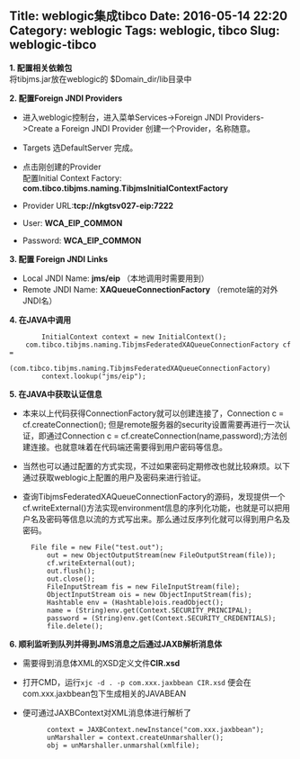 Title: weblogic集成tibco
Date: 2016-05-14 22:20
Category: weblogic
Tags: weblogic, tibco
Slug: weblogic-tibco
----------

**1. 配置相关依赖包**    
将tibjms.jar放在weblogic的 $Domain_dir/lib目录中


**2. 配置Foreign JNDI Providers**    
- 进入weblogic控制台，进入菜单Services->Foreign JNDI Providers->Create a Foreign JNDI Provider 创建一个Provider，名称随意。
- Targets 选DefaultServer 完成。
- 点击刚创建的Provider    
  配置Initial Context Factory: **com.tibco.tibjms.naming.TibjmsInitialContextFactory**    

- Provider URL:**tcp://nkgtsv027-eip:7222**    
- User: **WCA_EIP_COMMON**
- Password: **WCA_EIP_COMMON**

**3. 配置 Foreign JNDI Links**
- Local JNDI Name: **jms/eip** （本地调用时需要用到）
- Remote JNDI Name: **XAQueueConnectionFactory** （remote端的对外JNDI名）

**4. 在JAVA中调用**
	
	        InitialContext context = new InitialContext();
        com.tibco.tibjms.naming.TibjmsFederatedXAQueueConnectionFactory cf =
            (com.tibco.tibjms.naming.TibjmsFederatedXAQueueConnectionFactory)
			context.lookup("jms/eip");

**5. 在JAVA中获取认证信息**
- 本来以上代码获得ConnectionFactory就可以创建连接了，Connection c = cf.createConnection(); 但是remote服务器的security设置需要再进行一次认证，即通过Connection c = cf.createConnection(name,password);方法创建连接。也就意味着在代码端还需要得到用户密码等信息。
- 当然也可以通过配置的方式实现，不过如果密码定期修改也就比较麻烦。以下通过获取weblogic上配置的用户及密码来进行验证。
- 查询TibjmsFederatedXAQueueConnectionFactory的源码，发现提供一个cf.writeExternal()方法实现environment信息的序列化功能，也就是可以把用户名及密码等信息以流的方式写出来。那么通过反序列化就可以得到用户名及密码。

	    File file = new File("test.out");
            out = new ObjectOutputStream(new FileOutputStream(file));
            cf.writeExternal(out);
            out.flush();
            out.close();
            FileInputStream fis = new FileInputStream(file);
            ObjectInputStream ois = new ObjectInputStream(fis);
            Hashtable env = (Hashtable)ois.readObject();
            name = (String)env.get(Context.SECURITY_PRINCIPAL);
            password = (String)env.get(Context.SECURITY_CREDENTIALS);
            file.delete();

**6. 顺利监听到队列并得到JMS消息之后通过JAXB解析消息体**
- 需要得到消息体XML的XSD定义文件**CIR.xsd**
- 打开CMD，运行`xjc -d . -p com.xxx.jaxbbean CIR.xsd` 便会在com.xxx.jaxbbean包下生成相关的JAVABEAN
- 便可通过JAXBContext对XML消息体进行解析了

            context = JAXBContext.newInstance("com.xxx.jaxbbean");
            unMarshaller = context.createUnmarshaller();
            obj = unMarshaller.unmarshal(xmlfile);

